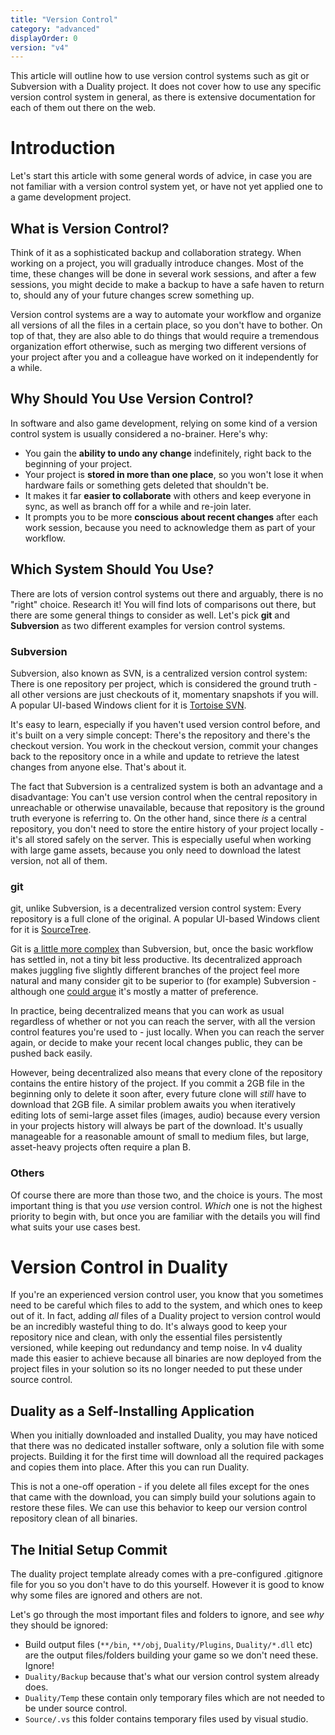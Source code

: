 ```yaml
---
title: "Version Control"
category: "advanced"
displayOrder: 0
version: "v4"
---
```


This article will outline how to use version control systems such as git or Subversion with a Duality project. It does not cover how to use any specific version control system in general, as there is extensive documentation for each of them out there on the web.

# Introduction

Let's start this article with some general words of advice, in case you are not familiar with a version control system yet, or have not yet applied one to a game development project.

## What is Version Control?

Think of it as a sophisticated backup and collaboration strategy. When working on a project, you will gradually introduce changes. Most of the time,  these changes will be done in several work sessions, and after a few sessions, you might decide to make a backup to have a safe haven to return to, should any of your future changes screw something up.

Version control systems are a way to automate your workflow and organize all versions of all the files in a certain place, so you don't have to bother. On top of that, they are also able to do things that would require a tremendous organization effort otherwise, such as merging two different versions of your project after you and a colleague have worked on it independently for a while.

## Why Should You Use Version Control?

In software and also game development, relying on some kind of a version control system is usually considered a no-brainer. Here's why:

- You gain the **ability to undo any change** indefinitely, right back to the beginning of your project.
- Your project is **stored in more than one place**, so you won't lose it when hardware fails or something gets deleted that shouldn't be.
- It makes it far **easier to collaborate** with others and keep everyone in sync, as well as branch off for a while and re-join later.
- It prompts you to be more **conscious about recent changes** after each work session, because you need to acknowledge them as part of your workflow.

## Which System Should You Use?

There are lots of version control systems out there and arguably, there is no "right" choice. Research it! You will find lots of comparisons out there, but there are some general things to consider as well. Let's pick **git** and **Subversion** as two different examples for version control systems.

### Subversion

Subversion, also known as SVN, is a centralized version control system: There is one repository per project, which is considered the ground truth - all other versions are just checkouts of it, momentary snapshots if you will. A popular UI-based Windows client for it is [Tortoise SVN](https://tortoisesvn.net/).

It's easy to learn, especially if you haven't used version control before, and it's built on a very simple concept: There's the repository and there's the checkout version. You work in the checkout version, commit your changes back to the repository once in a while and update to retrieve the latest changes from anyone else. That's about it.

The fact that Subversion is a centralized system is both an advantage and a disadvantage: You can't use version control when the central repository in unreachable or otherwise unavailable, because that repository is the ground truth everyone is referring to. On the other hand, since there _is_ a central repository, you don't need to store the entire history of your project locally - it's all stored safely on the server. This is especially useful when working with large game assets, because you only need to download the latest version, not all of them.

### git

git, unlike Subversion, is a decentralized version control system: Every repository is a full clone of the original. A popular UI-based Windows client for it is [SourceTree](https://www.sourcetreeapp.com/).

Git is [a little more complex](https://xkcd.com/1597/) than Subversion, but, once the basic workflow has settled in, not a tiny bit less productive. Its decentralized approach makes juggling five slightly different branches of the project feel more natural and many consider git to be superior to (for example) Subversion - although one [could argue](http://stackoverflow.com/a/875/2015377) it's mostly a matter of preference.

In practice, being decentralized means that you can work as usual regardless of whether or not you can reach the server, with all the version control features you're used to - just locally. When you can reach the server again, or decide to make your recent local changes public, they can be pushed back easily.

However, being decentralized also means that every clone of the repository contains the entire history of the project. If you commit a 2GB file in the beginning only to delete it soon after, every future clone will _still_ have to download that 2GB file. A similar problem awaits you when iteratively editing lots of semi-large asset files (images, audio) because every version in your projects history will always be part of the download. It's usually manageable for a reasonable amount of small to medium files, but large, asset-heavy projects often require a plan B.

### Others

Of course there are more than those two, and the choice is yours. The most important thing is that you _use_ version control. _Which_ one is not the highest priority to begin with, but once you are familiar with the details you will find what suits your use cases best.

# Version Control in Duality

If you're an experienced version control user, you know that you sometimes need to be careful which files to add to the system, and which ones to keep out of it. In fact, adding _all_ files of a Duality project to version control would be an incredibly wasteful thing to do. It's always good to keep your repository nice and clean, with only the essential files persistently versioned, while keeping out redundancy and temp noise. In v4 duality made this easier to achieve because all binaries are now deployed from the project files in your solution so its no longer needed to put these under source control.

## Duality as a Self-Installing Application

When you initially downloaded and installed Duality, you may have noticed that there was no dedicated installer software, only a solution file with some projects. Building it for the first time will download all the required packages and copies them into place. After this you can run Duality.

This is not a one-off operation - if you delete all files except for the ones that came with the download, you can simply build your solutions again to restore these files. We can use this behavior to keep our version control repository clean of all binaries.

## The Initial Setup Commit

The duality project template already comes with a pre-configured .gitignore file for you so you don't have to do this yourself. However it is good to know why some files are ignored and others are not.

Let's go through the most important files and folders to ignore, and see _why_ they should be ignored:
- Build output files (`**/bin`, `**/obj`, `Duality/Plugins`, `Duality/*.dll` etc) are the output files/folders building your game so we don't need these. Ignore!
- `Duality/Backup` because that's what our version control system already does.
- `Duality/Temp` these contain only temporary files which are not needed to be under source control.
- `Source/.vs` this folder contains temporary files used by visual studio.